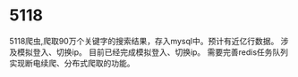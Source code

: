 # 5118
5118爬虫,爬取90万个关键字的搜索结果，存入mysql中。预计有近亿行数据。 涉及模拟登入、切换ip。
目前已经完成模拟登入、切换ip。 需要完善redis任务队列实现断电续爬、分布式爬取的功能。
